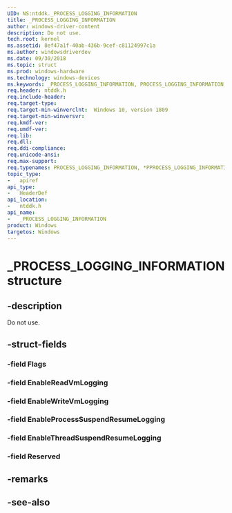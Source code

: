 ```yaml
---
UID: NS:ntddk._PROCESS_LOGGING_INFORMATION
title: _PROCESS_LOGGING_INFORMATION
author: windows-driver-content
description: Do not use.
tech.root: kernel 
ms.assetid: 8ef47a1f-40ab-436b-9cef-c81124997c1a
ms.author: windowsdriverdev
ms.date: 09/30/2018
ms.topic: struct
ms.prod: windows-hardware
ms.technology: windows-devices
ms.keywords: _PROCESS_LOGGING_INFORMATION, PROCESS_LOGGING_INFORMATION, *PPROCESS_LOGGING_INFORMATION, 
req.header: ntddk.h
req.include-header:
req.target-type:
req.target-min-winverclnt:  Windows 10, version 1809
req.target-min-winversvr:
req.kmdf-ver:
req.umdf-ver:
req.lib:
req.dll:
req.ddi-compliance:
req.unicode-ansi:
req.max-support:
req.typenames: PROCESS_LOGGING_INFORMATION, *PPROCESS_LOGGING_INFORMATION
topic_type: 
-	apiref
api_type: 
-	HeaderDef
api_location: 
-	ntddk.h
api_name: 
-	_PROCESS_LOGGING_INFORMATION
product: Windows
targetos: Windows
---
```


# _PROCESS_LOGGING_INFORMATION structure

## -description
Do not use.

## -struct-fields

### -field Flags
 
### -field EnableReadVmLogging

 
### -field EnableWriteVmLogging


### -field EnableProcessSuspendResumeLogging

 
### -field EnableThreadSuspendResumeLogging

 
### -field Reserved
 

## -remarks

## -see-also